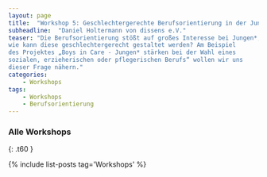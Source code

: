 ```yaml
---
layout: page
title:  "Workshop 5: Geschlechtergerechte Berufsorientierung in der Jungen&#42;arbeit"
subheadline:  "Daniel Holtermann von dissens e.V."
teaser: "Die Berufsorientierung stößt auf großes Interesse bei Jungen*, doch
wie kann diese geschlechtergerecht gestaltet werden? Am Beispiel
des Projektes „Boys in Care - Jungen* stärken bei der Wahl eines
sozialen, erzieherischen oder pflegerischen Berufs“ wollen wir uns
dieser Frage nähern."
categories:
    - Workshops
tags:
    - Workshops
    - Berufsorientierung
---
```

<!--more-->


### Alle Workshops 
{: .t60 }

{% include list-posts tag='Workshops' %}
